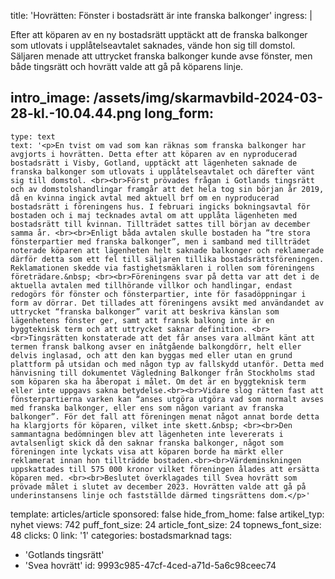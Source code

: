 title: 'Hovrätten: Fönster i bostadsrätt är inte franska balkonger'
ingress: |
  <p>Efter att köparen av en ny bostadsrätt upptäckt att de franska balkonger som utlovats i upplåtelseavtalet saknades, vände hon sig till domstol. Säljaren menade att uttrycket franska balkonger kunde avse fönster, men både tingsrätt och hovrätt valde att gå på köparens linje.
  </p>
  
intro_image: /assets/img/skarmavbild-2024-03-28-kl.-10.04.44.png
long_form:
  -
    type: text
    text: '<p>En tvist om vad som kan räknas som franska balkonger har avgjorts i hovrätten. Detta efter att köparen av en nyproducerad bostadsrätt i Visby, Gotland, upptäckt att lägenheten saknade de franska balkonger som utlovats i upplåtelseavtalet och därefter vänt sig till domstol. <br><br>Först prövades frågan i Gotlands tingsrätt och av domstolshandlingar framgår att det hela tog sin början år 2019, då en kvinna ingick avtal med aktuell brf om en nyproducerad bostadsrätt i föreningens hus. I februari ingicks bokningsavtal för bostaden och i maj tecknades avtal om att upplåta lägenheten med bostadsrätt till kvinnan. Tillträdet sattes till början av december samma år. <br><br>Enligt båda avtalen skulle bostaden ha ”tre stora fönsterpartier med franska balkonger”, men i samband med tillträdet noterade köparen att lägenheten helt saknade balkonger och reklamerade därför detta som ett fel till säljaren tillika bostadsrättsföreningen. Reklamationen skedde via fastighetsmäklaren i rollen som föreningens företrädare.&nbsp; <br><br>Föreningens svar på detta var att det i de aktuella avtalen med tillhörande villkor och handlingar, endast redogörs för fönster och fönsterpartier, inte för fasadöppningar i form av dörrar. Det tillades att föreningens avsikt med användandet av uttrycket “franska balkonger” varit att beskriva känslan som lägenhetens fönster ger, samt att fransk balkong inte är en byggteknisk term och att uttrycket saknar definition. <br><br>Tingsrätten konstaterade att det får anses vara allmänt känt att termen fransk balkong avser en inåtgående balkongdörr, helt eller delvis inglasad, och att den kan byggas med eller utan en grund plattform på utsidan och med någon typ av fallskydd utanför. Detta med hänvisning till dokumentet Vägledning Balkonger från Stockholms stad som köparen ska ha åberopat i målet. Om det är en byggteknisk term eller inte uppgavs sakna betydelse.<br><br>Vidare slog rätten fast att fönsterpartierna varken kan “anses utgöra utgöra vad som normalt avses med franska balkonger, eller ens som någon variant av franska balkonger”. För det fall att föreningen menat något annat borde detta ha klargjorts för köparen, vilket inte skett.&nbsp; <br><br>Den sammantagna bedömningen blev att lägenheten inte levererats i avtalsenligt skick då den saknar franska balkonger, något som föreningen inte lyckats visa att köparen borde ha märkt eller reklamerat innan hon tillträdde bostaden.<br><br>Värdeminskningen uppskattades till 575 000 kronor vilket föreningen ålades att ersätta köparen med. <br><br>Beslutet överklagades till Svea hovrätt som prövade målet i slutet av december 2023. Hovrätten valde att gå på underinstansens linje och fastställde därmed tingsrättens dom.</p>'
template: articles/article
sponsored: false
hide_from_home: false
artikel_typ: nyhet
views: 742
puff_font_size: 24
article_font_size: 24
topnews_font_size: 48
clicks: 0
link: '1'
categories: bostadsmarknad
tags:
  - 'Gotlands tingsrätt'
  - 'Svea hovrätt'
id: 9993c985-47cf-4ced-a71d-5a6c98ceec74
